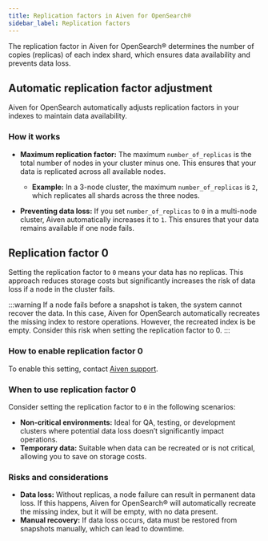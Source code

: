 ```yaml
---
title: Replication factors in Aiven for OpenSearch®
sidebar_label: Replication factors
---
```


The replication factor in Aiven for OpenSearch® determines the number of copies (replicas) of each index shard, which ensures data availability and prevents data loss.

## Automatic replication factor adjustment

Aiven for OpenSearch automatically adjusts replication factors in your indexes
to maintain data availability.

### How it works

- **Maximum replication factor:** The maximum `number_of_replicas` is the total number
  of nodes in your cluster minus one. This ensures that your data is replicated across
  all available nodes.
  - **Example:** In a 3-node cluster, the maximum `number_of_replicas` is `2`, which
    replicates all shards across the three nodes.

- **Preventing data loss:** If you set `number_of_replicas` to `0` in a multi-node
  cluster, Aiven automatically increases it to `1`. This ensures that your data remains
  available if one node fails.

## Replication factor 0

Setting the replication factor to `0` means your data has no replicas. This approach
reduces storage costs but significantly increases the risk of data loss if a node in
the cluster fails.

:::warning
If a node fails before a snapshot is taken, the system cannot recover the data.
In this case, Aiven for OpenSearch automatically recreates the missing index to
restore operations. However, the recreated index is be empty. Consider this risk when
setting the replication factor to 0.
:::

### How to enable replication factor 0

To enable this setting, contact [Aiven support](mailto:support@aiven.io).

### When to use replication factor 0

Consider setting the replication factor to `0` in the following scenarios:

- **Non-critical environments:** Ideal for QA, testing, or development clusters where
  potential data loss doesn’t significantly impact operations.
- **Temporary data:** Suitable when data can be recreated or is not critical, allowing
  you to save on storage costs.

### Risks and considerations

- **Data loss:** Without replicas, a node failure can result in permanent data loss. If
  this happens, Aiven for OpenSearch® will automatically recreate the missing index, but
  it will be empty, with no data present.
- **Manual recovery:** If data loss occurs, data must be restored from snapshots
  manually, which can lead to downtime.
